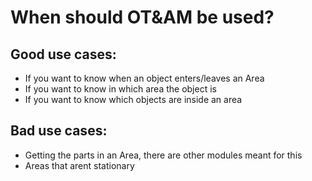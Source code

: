 # When should OT&AM be used?

## Good use cases:
- If you want to know when an object enters/leaves an Area
- If you want to know in which area the object is
- If you want to know which objects are inside an area

## Bad use cases:
- Getting the parts in an Area, there are other modules meant for this
- Areas that arent stationary